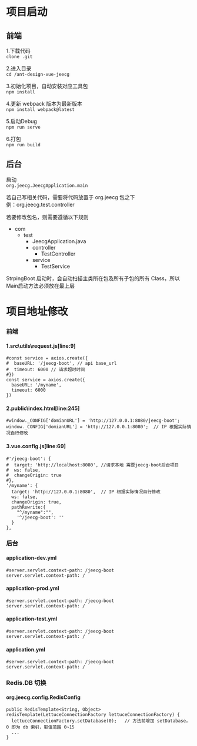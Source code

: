 # 项目启动
## 前端

1.下载代码<br/>
`clone .git`

2.进入目录<br/>
`cd /ant-design-vue-jeecg`

3.初始化项目，自动安装对应工具包<br/>
`npm install`

4.更新 webpack 版本为最新版本<br/>
`npm install webpack@latest`

5.启动Debug<br/>
`npm run serve`

6.打包<br/>
`npm run build`


## 后台
启动<br/>
`org.jeecg.JeecgApplication.main`


若自己写相关代码，需要将代码放置于 org.jeecg 包之下<br/>
例：org.jeecg.test.controller

若要修改包名，则需要遵循以下规则

+ com
  + test
    + JeecgApplication.java
    + controller
      + TestController
    + service
      + TestService
    
StrpingBoot 启动时，会自动扫描主类所在包及所有子包的所有 Class，所以Main启动方法必须放在最上层

# 项目地址修改

### 前端
#### 1.src\utils\request.js[line:9]
```
#const service = axios.create({
#  baseURL: '/jeecg-boot', // api base_url
#  timeout: 6000 // 请求超时时间
#})
const service = axios.create({
  baseURL: '/myname',
  timeout: 6000
})
```

#### 2.public\index.html[line:245]
```
#window._CONFIG['domianURL'] = 'http://127.0.0.1:8080/jeecg-boot';
window._CONFIG['domianURL'] = 'http://127.0.0.1:8080';  // IP 根据实际情况自行修改
```

#### 3.vue.config.js[line:69]
```
#'/jeecg-boot': {
#  target: 'http://localhost:8080', //请求本地 需要jeecg-boot后台项目
#  ws: false,
#  changeOrigin: true
#},
'/myname': {
  target: 'http://127.0.0.1:8080',  // IP 根据实际情况自行修改
  ws: false,
  changeOrigin: true,
  pathRewrite:{
    "^/myname":"",
    '^/jeecg-boot': ''
  }
},
```

### 后台
#### application-dev.yml
```
#server.servlet.context-path: /jeecg-boot
server.servlet.context-path: /
```
#### application-prod.yml
```
#server.servlet.context-path: /jeecg-boot
server.servlet.context-path: /
```
#### application-test.yml
```
#server.servlet.context-path: /jeecg-boot
server.servlet.context-path: /
```
#### application.yml
```
#server.servlet.context-path: /jeecg-boot
server.servlet.context-path: /
```

### Redis.DB 切换
#### org.jeecg.config.RedisConfig
```
public RedisTemplate<String, Object> redisTemplate(LettuceConnectionFactory lettuceConnectionFactory) {
  lettuceConnectionFactory.setDatabase(0);   // 方法前增加 setDatabase，0 即为 db 索引，取值范围 0~15
  ...
}
```
